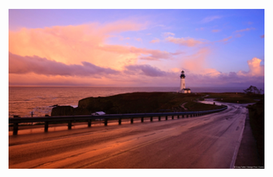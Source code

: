 ![Oregon coast dusk](https://github.com/gitkan/markdown-portfolio/blob/gitkan-patch-1/Oregon_coast_dusk.jpg)
